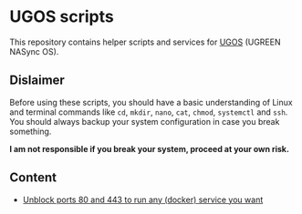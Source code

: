 # UGOS scripts

This repository contains helper scripts and services for [UGOS](https://nas.ugreen.com/pages/operating-system) (UGREEN NASync OS).

## Dislaimer

Before using these scripts, you should have a basic understanding of Linux and terminal commands like `cd`, `mkdir`, `nano`, `cat`, `chmod`, `systemctl` and `ssh`. You should always backup your system configuration in case you break something. 

**I am not responsible if you break your system, proceed at your own risk.**

## Content 

* [Unblock ports 80 and 443 to run any (docker) service you want](unblock_ports)
